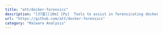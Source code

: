```yaml
---
title: "att/docker-forensics"
description: "[37星][10m] [Py]  Tools to assist in forensicating docker"
url: "https://github.com/att/docker-forensics"
category: "Malware Analysis"
---
```

